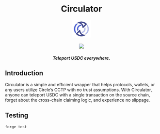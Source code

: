 <div align="center">
  <h1 > Circulator </h1>
  
  <img height=60 src="img/logo.png"/>
  <br/>
  <br/>
  <a href="https://github.com/foundry-rs/foundry"><img src="https://img.shields.io/static/v1?label=foundry-rs&message=foundry&color=blue&logo=github"/></a>
  <!-- <a href=https://github.com/CirculatorLab/contracts/actions/workflows/Slither.yml""><img src="https://github.com/antoncoding/grappa/actions/workflows/Slither.yml/badge.svg?branch=master" > </a> -->
  <!-- <a href=https://github.com/CirculatorLab/contracts/actions/workflows/CI.yml""><img src="https://github.com/CirculatorLab/contracts/actions/workflows/CI.yml/badge.svg?branch=master"> </a> -->

  <!-- <a href="https://codecov.io/gh/CirculatorLab/contracts" >
<img src="https://codecov.io/gh/CirculatorLab/contracts/branch/master/graph/badge.svg?token=G52EOD1X5B"/>
</a> -->
  <h5 align="center"> Teleport USDC everywhere.</h5>
  
</div>

## Introduction
Circulator is a simple and efficient wrapper that helps protocols, wallets, or any users utilize Circle’s CCTP with no trust assumptions. With Circulator, anyone can teleport USDC with a single transaction on the source chain, forget about the cross-chain claiming logic, and experience no slippage.


## Testing

```
forge test
```
